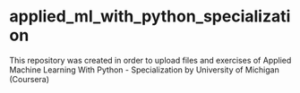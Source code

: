 # applied_ml_with_python_specialization
This repository was created in order to upload files and exercises of Applied Machine Learning With Python - Specialization by University of Michigan (Coursera)

